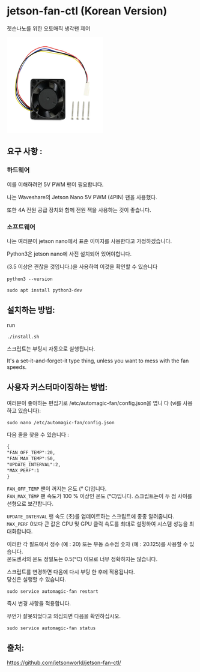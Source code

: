 # jetson-fan-ctl (Korean Version)
젯슨나노를 위한 오토매직 냉각팬 제어

![image](https://raw.githubusercontent.com/jetsonworld/jetson-fan-ctl/master/01_Images/Waveshare_4pins_PWM_Fan.png)

## 요구 사항 :

### 하드웨어
이를 이해하려면 5V PWM 팬이 필요합니다.

나는 Waveshare의 Jetson Nano 5V PWM (4PIN) 팬을 사용했다.

또한 4A 전원 공급 장치와 함께 전원 잭을 사용하는 것이 좋습니다.

### 소프트웨어
나는 여러분이 jetson nano에서 표준 이미지를 사용한다고 가정하겠습니다.

Python3은 jetson nano에 사전 설치되어 있어야합니다.  
 
(3.5 이상은 괜찮을 것입니다.)을 사용하여 이것을 확인할 수 있습니다  

<code>python3 --version</code> 

    sudo apt install python3-dev


## 설치하는 방법:
run

    ./install.sh

스크립트는 부팅시 자동으로 실행됩니다.

It's a set-it-and-forget-it type thing, unless you want to mess with the fan speeds.

## 사용자 커스터마이징하는 방법:
여러분이 좋아하는 편집기로 /etc/automagic-fan/config.json을 엽니 다 (vi를 사용하고 있습니다):  

    sudo nano /etc/automagic-fan/config.json

다음 줄을 찾을 수 있습니다 :

    {
    "FAN_OFF_TEMP":20,
    "FAN_MAX_TEMP":50,
    "UPDATE_INTERVAL":2,
    "MAX_PERF":1
    }

<code>FAN_OFF_TEMP</code> 팬이 꺼지는 온도 (° C)입니다.  
<code>FAN_MAX_TEMP</code> 팬 속도가 100 % 이상인 온도 (°C)입니다. 
스크립트는이 두 점 사이를 선형으로 보간합니다.

<code>UPDATE_INTERVAL</code> 팬 속도 (초)를 업데이트하는 스크립트에 종종 알려줍니다.  
<code>MAX_PERF</code> 0보다 큰 값은 CPU 및 GPU 클럭 속도를 최대로 설정하여 시스템 성능을 최대화합니다. 

이러한 각 필드에서 정수 (예 : 20) 또는 부동 소수점 숫자 (예 : 20.125)를 사용할 수 있습니다.  
온도센서의 온도 정밀도는 0.5(°C) 이므로 너무 정확하지는 않습니다.

스크립트를 변경하면 다음에 다시 부팅 한 후에 적용됩니다.  
당신은 실행할 수 있습니다.

    sudo service automagic-fan restart

즉시 변경 사항을 적용합니다.

무언가 잘못되었다고 의심되면 다음을 확인하십시오.

    sudo service automagic-fan status


## 출처:
https://github.com/jetsonworld/jetson-fan-ctl/
